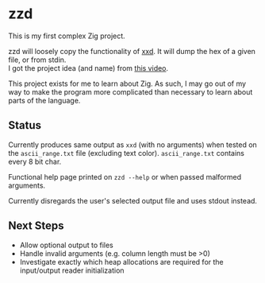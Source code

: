 zzd
===

This is my first complex Zig project.  

zzd will loosely copy the functionality of [xxd](https://github.com/ckormanyos/xxd). It will dump the hex of a given file, or from stdin.  
I got the project idea (and name) from [this video](https://www.youtube.com/watch?v=pnnx1bkFXng).  

This project exists for me to learn about Zig. As such, I may go out of my way to make the program more complicated than necessary to learn about parts of the language.  

## Status

Currently produces same output as `xxd` (with no arguments) when tested on the `ascii_range.txt` file (excluding text color). `ascii_range.txt` contains every 8 bit char.  

Functional help page printed on `zzd --help` or when passed malformed arguments.  

Currently disregards the user's selected output file and uses stdout instead.  

## Next Steps

- Allow optional output to files  
- Handle invalid arguments (e.g. column length must be >0)  
- Investigate exactly which heap allocations are required for the input/output reader initialization  
